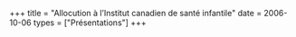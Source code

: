 +++
title = "Allocution à l’Institut canadien de santé infantile"
date = 2006-10-06
types = ["Présentations"]
+++
